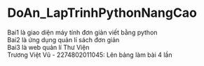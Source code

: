 # DoAn_LapTrinhPythonNangCao
Bai1 là giao diện máy tính đơn giản viết bằng python <br>
Bai2 là ứng dụng quản lí sách đơn giản <br>
Bai3 là web quản lí Thư Viện <br>
Trương Việt Vũ - 2274802011045: Lên bảng làm bài 4 lần
